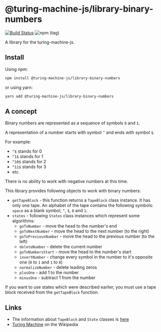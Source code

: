 # @turing-machine-js/library-binary-numbers

[![Build Status](https://travis-ci.com/mellonis/turing-machine-js.svg?branch=next)](https://travis-ci.com/mellonis/turing-machine-js)
![npm (tag)](https://img.shields.io/npm/v/@turing-machine-js/library-binary-numbers/next)

A library for the turing-machine-js.

## Install

Using npm:

```sh
npm install @turing-machine-js/library-binary-numbers
```

or using yarn:

```sh
yarn add @turing-machine-js/library-binary-numbers
```

## A concept

Binary numbers are represented as a sequence of symbols `0` and `1`.

A representation of a number starts with symbol `^` and ends with symbol `$`.

For example:
- `^$` stands for 0
- `^1$` stands for 1
- `^10$` stands for 2
- `^11$` stands for 3
- etc.

There is no ability to work with negative numbers at this time.

This library provides following objects to work with binary numbers:
- `getTapeBlock` - this function returns a `TapeBlock` class instance. It has only one tape. An alphabet of the tape contains the following symbols: `space` as a blank symbol, `^`, `$`, `0` and `1`.
- `states` - following `States` class instances which represent some algorithms:
    - `goToNumber` - move the head to the number's end
    - `goToNextNumber` - move the head to the next number (to the right)
    - `goToPreviousNumber` - move the head to the previous number (to the left)
    - `deleteNumber` - delete the current number 
    - `goToNumbersStart` - move the head to the number's start 
    - `invertNumber` - change every symbol in the number to it's opposite one (`0` to `1` and `1` to `0`)
    - `normalizeNumber` - delete leading zeros
    - `plusOne` - add 1 to the number
    - `minusOne` - subtract 1 from the number 

If you want to use states which were described earlier, you must use a tape block received from the `getTapeBlock` function.

## Links

- The information about `TapeBlock` and `State` classes is [here](https://github.com/mellonis/turing-machine-js/tree/next/packages/machine) 
- [Turing Machine](https://en.wikipedia.org/wiki/Turing_machine) on the Wikipedia

